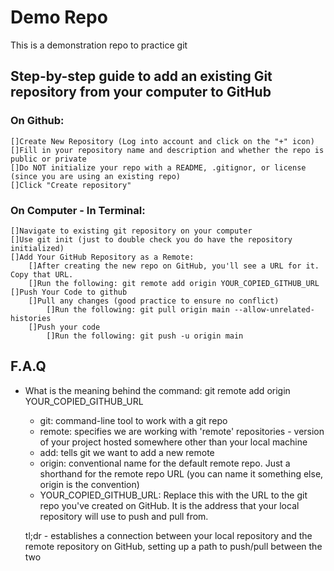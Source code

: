 # Demo Repo

This is a demonstration repo to practice git

## Step-by-step guide to add an existing Git repository from your computer to GitHub

### On Github:
    []Create New Repository (Log into account and click on the "+" icon)
    []Fill in your repository name and description and whether the repo is public or private
    []Do NOT initialize your repo with a README, .gitignor, or license (since you are using an existing repo)
    []Click "Create repository"


### On Computer - In Terminal:
    []Navigate to existing git repository on your computer
    []Use git init (just to double check you do have the repository initialized)
    []Add Your GitHub Repository as a Remote:
        []After creating the new repo on GitHub, you'll see a URL for it. Copy that URL.
        []Run the following: git remote add origin YOUR_COPIED_GITHUB_URL
    []Push Your Code to github
        []Pull any changes (good practice to ensure no conflict)
            []Run the following: git pull origin main --allow-unrelated-histories
        []Push your code
            []Run the following: git push -u origin main


## F.A.Q
* What is the meaning behind the command: git remote add origin YOUR_COPIED_GITHUB_URL
    * git: command-line tool to work with a git repo
    * remote: specifies we are working with 'remote' repositories - version of your project hosted somewhere other than your local machine
    * add: tells git we want to add a new remote
    * origin: conventional name for the default remote repo. Just a shorthand for the remote repo URL (you can name it something else, origin is the convention)
    * YOUR_COPIED_GITHUB_URL: Replace this with the URL to the git repo you've created on GitHub. It is the address that your local repository will use to push and pull from.

    tl;dr - establishes a connection between your local repository and the remote repository on GitHub, setting up a path to push/pull between the two
